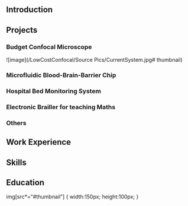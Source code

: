 ## Introduction


## Projects

### Budget Confocal Microscope

![image](/LowCostConfocal/Source Pics/CurrentSystem.jpg# thumbnail)

### Microfluidic Blood-Brain-Barrier Chip


### Hospital Bed Monitoring System


### Electronic Brailler for teaching Maths


### Others


## Work Experience

## Skills

## Education


img[src*="#thumbnail"] {
   width:150px;
   height:100px;
}



